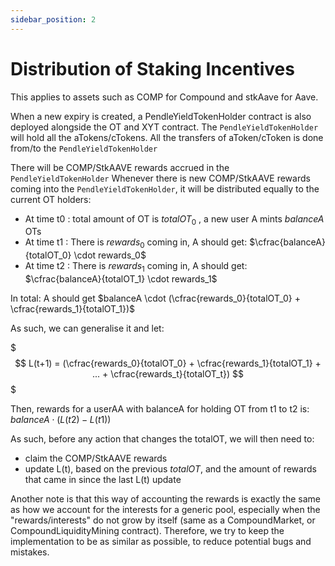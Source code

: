 ```yaml
---
sidebar_position: 2
---
```


# Distribution of Staking Incentives

This applies to assets such as COMP for Compound and stkAave for Aave.

When a new expiry is created, a PendleYieldTokenHolder contract is also deployed alongside the OT and XYT contract. The `PendleYieldTokenHolder` will hold all the aTokens/cTokens. All the transfers of aToken/cToken is done from/to the `PendleYieldTokenHolder`

There will be COMP/StkAAVE rewards accrued in the `PendleYieldTokenHolder` Whenever there is new COMP/StkAAVE rewards coming into the `PendleYieldTokenHolder`, it will be distributed equally to the current OT holders:

* At time t0 : total amount of OT is $totalOT_0$ , a new user A mints $balanceA$ OTs
* At time t1 : There is $rewards_0$ coming in, A should get: $\cfrac{balanceA}{totalOT_0} \cdot rewards_0$
* At time t2 : There is $rewards_1$ coming in, A should get: $\cfrac{balanceA}{totalOT_1} \cdot rewards_1$

In total: A should get $balanceA \cdot (\cfrac{rewards_0}{totalOT_0} + \cfrac{rewards_1}{totalOT_1})$

As such, we can generalise it and let:

$$$
L(t+1) = (\cfrac{rewards_0}{totalOT_0} + \cfrac{rewards_1}{totalOT_1} + ... + \cfrac{rewards_t}{totalOT_t})
$$$

Then, rewards for a userAA with balanceA for holding OT from t1 to t2 is: $balanceA \cdot (L(t2) - L(t1))$

As such, before any action that changes the totalOT, we will then need to:
* claim the COMP/StkAAVE rewards
* update L(t), based on the previous $totalOT$, and the amount of rewards that came in since the last L(t) update

Another note is that this way of accounting the rewards is exactly the same as how we account for the interests for a generic pool, especially when the "rewards/interests" do not grow by itself (same as a CompoundMarket, or CompoundLiquidityMining contract). Therefore, we try to keep the implementation to be as similar as possible, to reduce potential bugs and mistakes.